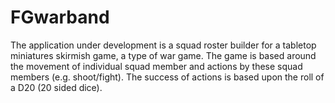 # FGwarband
The application under development is a squad roster builder for a tabletop miniatures skirmish game, a type of war game. The game is based around the movement of individual squad member and actions by these squad members (e.g. shoot/fight). The success of actions is based upon the roll of a D20 (20 sided dice).
